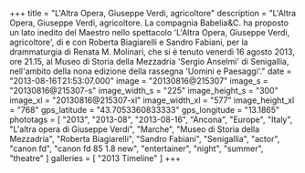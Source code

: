 +++
title = "L'Altra Opera, Giuseppe Verdi, agricoltore"
description = "L'Altra Opera, Giuseppe Verdi, agricoltore. La compagnia Babelia&C. ha proposto un lato inedito del Maestro nello spettacolo 'L'Altra Opera, Giuseppe Verdi, agricoltore', di e con Roberta Biagiarelli e Sandro Fabiani, per la drammaturgia di Renata M. Molinari, che si è tenuto venerdì 16 agosto 2013, ore 21.15, al Museo di Storia della Mezzadria 'Sergio Anselmi' di Senigallia, nell'ambito della nona edizione della rassegna 'Uomini e Paesaggi'."
date = "2013-08-16T21:53:07.000"
image = "20130816@215307"
image_s = "20130816@215307-s"
image_width_s = "225"
image_height_s = "300"
image_xl = "20130816@215307-xl"
image_width_xl = "577"
image_height_xl = "768"
gps_latitude = "43.7053360833333"
gps_longitude = "13.1865"
phototags = [ "2013", "2013-08", "2013-08-16", "Ancona", "Europe", "Italy", "L'altra opera di Giuseppe Verdi", "Marche", "Museo di Storia della Mezzadria", "Roberta Biagiarelli", "Sandro Fabiani", "Senigallia", "actor", "canon fd", "canon fd 85 1.8 new", "entertainer", "night", "summer", "theatre" ]
galleries = [ "2013 Timeline" ]
+++
